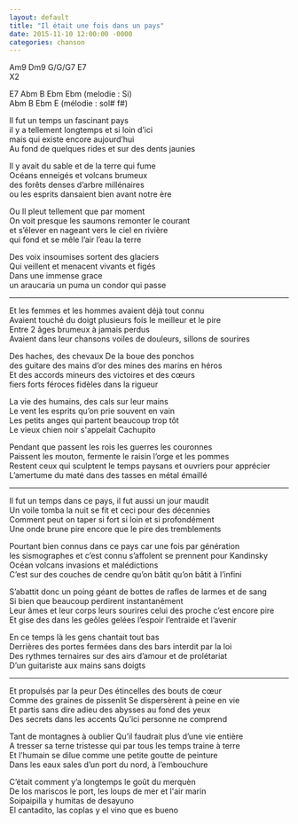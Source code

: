 ```yaml
---
layout: default
title: "Il était une fois dans un pays"
date: 2015-11-10 12:00:00 -0000
categories: chanson
---
```


Am9 Dm9 G/G/G7 E7  
X2

E7 Abm B Ebm Ebm (melodie : Si)  
Abm B Ebm E (mélodie : sol# f#)

Il fut un temps un fascinant pays  
il y a tellement longtemps et si loin d’ici  
mais qui existe encore aujourd’hui  
Au fond de quelques rides et sur des dents jaunies

Il y avait du sable et de la terre qui fume  
Océans enneigés et volcans brumeux  
des forêts denses d’arbre millénaires  
ou les esprits dansaient bien avant notre ère

Ou Il pleut tellement que par moment  
On voit presque les saumons remonter le courant  
et s’élever en nageant vers le ciel en rivière  
qui fond et se mêle l’air l’eau la terre

Des voix insoumises sortent des glaciers  
Qui veillent et menacent vivants et figés  
Dans une immense grace  
un araucaria un puma un condor qui passe

---

Et les femmes et les hommes avaient déjà tout connu  
Avaient touché du doigt plusieurs fois le meilleur et le pire  
Entre 2 âges brumeux à jamais perdus  
Avaient dans leur chansons voiles de douleurs, sillons de sourires

Des haches, des chevaux
De la boue des ponchos  
des guitare des mains d’or
des mines des marins en héros  
Et des accords mineurs des victoires et des cœurs  
fiers forts féroces fidèles dans la rigueur

La vie des humains, des cals sur leur mains  
Le vent les esprits qu’on prie souvent en vain  
Les petits anges qui partent beaucoup trop tôt  
Le vieux chien noir s'appelait Cachupito

Pendant que passent les rois les guerres les couronnes  
Paissent les mouton, fermente le raisin l’orge et les pommes  
Restent ceux qui sculptent le temps paysans et ouvriers pour apprécier  
L’amertume du maté dans des tasses en métal émaillé

---

Il fut un temps dans ce pays, il fut aussi un jour maudit  
Un voile tomba la nuit se fit et ceci pour des décennies  
Comment peut on taper si fort si loin et si profondément  
Une onde brune pire encore que le pire des tremblements

Pourtant bien connus dans ce pays car une fois par génération  
les sismographes et c’est connu s’affolent se prennent pour Kandinsky  
Océan volcans invasions et malédictions  
C’est sur des couches de cendre qu’on bâtit qu’on bâtit à l’infini

S’abattit donc un poing géant de bottes de rafles de larmes et de sang  
Si bien que beaucoup perdirent instantanément  
Leur âmes et leur corps leurs sourires celui des proche c’est encore pire  
Et gise des dans les geôles gelées l’espoir l’entraide et l’avenir

En ce temps là les gens chantait tout bas  
Derrières des portes fermées dans des bars interdit par la loi  
Des rythmes ternaires sur des airs d’amour et de prolétariat  
D’un guitariste aux mains sans doigts

---

Et propulsés par la peur
Des étincelles des bouts de cœur  
Comme des graines de pissenlit
Se dispersèrent à peine en vie  
Et partis sans dire adieu
des abysses au fond des yeux  
Des secrets dans les accents
Qu’ici personne ne comprend

Tant de montagnes à oublier
Qu’il faudrait plus d’une vie entière  
A tresser sa terne tristesse
qui par tous les temps traine à terre  
Et l’humain se dilue comme une petite goutte de peinture  
Dans les eaux sales d’un port du nord, à l’embouchure

C’était comment y’a longtemps le goût du merquèn  
De los mariscos le port, les loups de mer et l'air marin  
Soipaipilla y humitas de desayuno  
El cantadito, las coplas y el vino que es bueno
